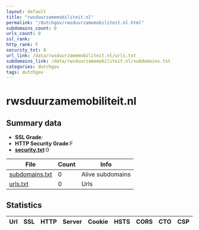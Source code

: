 ```yaml
---
layout: default
title: "rwsduurzamemobiliteit.nl"
permalink: "/dutchgov/rwsduurzamemobiliteit.nl.html"
subdomains_count: 0
urls_count: 0
ssl_rank: 
http_rank: F
security_txt: 0
url_link: /data/rwsduurzamemobiliteit.nl/urls.txt
subdomains_link: /data/rwsduurzamemobiliteit.nl/subdomains.txt
categories: dutchgov
tags: dutchgov
---
```



# rwsduurzamemobiliteit.nl
## Summary data


 - **SSL Grade**:
 - **HTTP Security Grade**:F
 - **[security.txt](https://www.digitaleoverheid.nl/nieuws/standaard-security-txt-nu-verplicht-voor-overheid/)**:0


| File       | Count | Info |
|------------|-------|------|
|[subdomains.txt](/DutchGovScope/data/rwsduurzamemobiliteit.nl/subdomains.txt)|0|Alive subdomains|
|[urls.txt](/DutchGovScope/data/rwsduurzamemobiliteit.nl/urls.txt)|0|Urls|


## Statistics


| Url | SSL | HTTP | Server | Cookie | HSTS | CORS | CTO | CSP | XFO | XXP | RP |FP| Tech |Title |
|--------|-------|-------|------|------|------|------|------|------|------|------|------|------|------|------|


